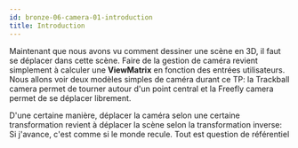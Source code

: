 ```yaml
---
id: bronze-06-camera-01-introduction
title: Introduction
---
```


Maintenant que nous avons vu comment dessiner une scène en 3D, il faut se déplacer dans cette scène. Faire de la gestion de caméra revient simplement à calculer une **ViewMatrix** en fonction des entrées utilisateurs. Nous allons voir deux modèles simples de caméra durant ce TP: la Trackball camera permet de tourner autour d'un point central et la Freefly camera permet de se déplacer librement.

D'une certaine manière, déplacer la caméra selon une certaine transformation revient à déplacer la scène selon la transformation inverse: Si j'avance, c'est comme si le monde recule. Tout est question de référentiel